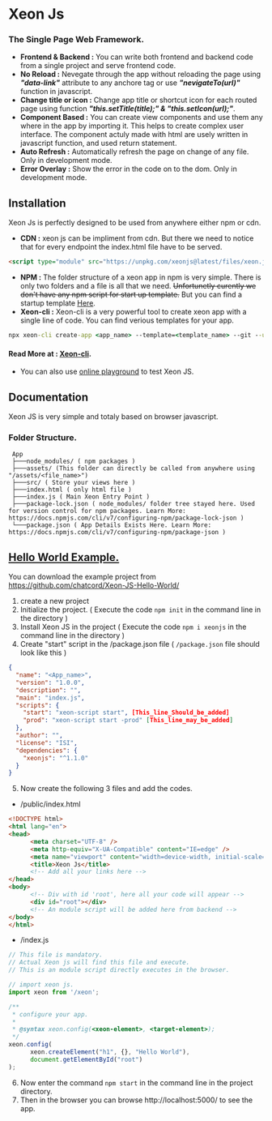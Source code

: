 # Xeon Js
### The Single Page Web Framework.

* **Frontend & Backend :** You can write both frontend and backend code from a single project and serve frontend code.
* **No Reload :** Nevegate through the app without reloading the page using *__"data-link"__* attribute to any anchore tag or use *__"nevigateTo(url)"__* function in javascript.
* **Change title or icon :** Change app title or shortcut icon for each routed page using function *__"this.setTitle(title);" & "this.setIcon(url);"__*.
* **Component Based :** You can create view components and use them any where in the app by importing it. This helps to create complex user interface. The component actuly made with html are usely written in javascript function, and used return statement.
* **Auto Refresh :** Automatically refresh the page on change of any file. Only in development mode.
* **Error Overlay :** Show the error in the code on to the dom. Only in development mode.

## Installation
Xeon Js is perfectly designed to be used from anywhere either npm or cdn.

* **CDN :** xeon js can be impliment from cdn. But there we need to notice that for every endpoint the index.html file have to be served.
```html
<script type="module" src="https://unpkg.com/xeonjs@latest/files/xeon.js" ></script>
```
* **NPM :** The folder structure of a xeon app in npm is very simple. There is only two folders and a file is all that we need. ~~Unfortunetly curently we don't have any npm script for start up template.~~ But you can find a startup template [Here](https://github.com/chatcord/XeonJS/template).
* **Xeon-cli :** Xeon-cli is a very powerful tool to create xeon app with a single line of code. You can find verious templates for your app.
```cmd
npx xeon-cli create-app <app_name> --template=<template_name> --git --updateNpm
```
#### Read More at : [Xeon-cli](https://github.com/chatcord/xeon-cli#readme).
* You can also use [online playground](https://codepen.io/pen/?template=ExvQLev) to test Xeon JS.

## Documentation
Xeon JS is very simple and totaly based on browser javascript.

### Folder Structure.
```
 App
 ├───node_modules/ ( npm packages )
 ├───assets/ (This folder can directly be called from anywhere using "/assets/<file_name>")
 ├───src/ ( Store your views here )
 ├───index.html ( only html file )
 ├───index.js ( Main Xeon Entry Point )
 ├───package-lock.json ( node_modules/ folder tree stayed here. Used for version control for npm packages. Learn More: https://docs.npmjs.com/cli/v7/configuring-npm/package-lock-json )
 └───package.json ( App Details Exists Here. Learn More: https://docs.npmjs.com/cli/v7/configuring-npm/package-json )
 ```
## [Hello World Example.](https://github.com/chatcord/Xeon-JS-Hello-World/)
You can download the example project from https://github.com/chatcord/Xeon-JS-Hello-World/
1. create a new project
2. Initialize the project. ( Execute the code ```npm init``` in the command line in the directory )
3. Install Xeon JS in the project ( Execute the code ```npm i xeonjs``` in the command line in the directory )
4. Create "start" script in the /package.json file ( ```/package.json``` file should look like this )
```json
{
  "name": "<App_name>",
  "version": "1.0.0",
  "description": "",
  "main": "index.js",
  "scripts": {
    "start": "xeon-script start", [This_line_Should_be_added]
    "prod": "xeon-script start -prod" [This_line_may_be_added]
  },
  "author": "",
  "license": "ISI",
  "dependencies": {
    "xeonjs": "^1.1.0"
  }
}
```
5. Now create the following 3 files and add the codes.

* /public/index.html
```html
<!DOCTYPE html>
<html lang="en">
<head>
      <meta charset="UTF-8" />
      <meta http-equiv="X-UA-Compatible" content="IE=edge" />
      <meta name="viewport" content="width=device-width, initial-scale=1.0" />
      <title>Xeon Js</title>
      <!-- Add all your links here -->
</head>
<body>
      <!-- Div with id 'root', here all your code will appear -->
      <div id="root"></div>
      <!-- An module script will be added here from backend -->
</body>
</html>
```
* /index.js
```js
// This file is mandatory.
// Actual Xeon js will find this file and execute.
// This is an module script directly executes in the browser.

// import xeon js.
import xeon from '/xeon';

/**
 * configure your app.
 * 
 * @syntax xeon.config(<xeon-element>, <target-element>);
 */
xeon.config(
      xeon.createElement("h1", {}, "Hello World"),
      document.getElementById("root")
);

```
6. Now enter the command ```npm start``` in the command line in the project directory.
7. Then in the browser you can browse http://localhost:5000/ to see the app.












